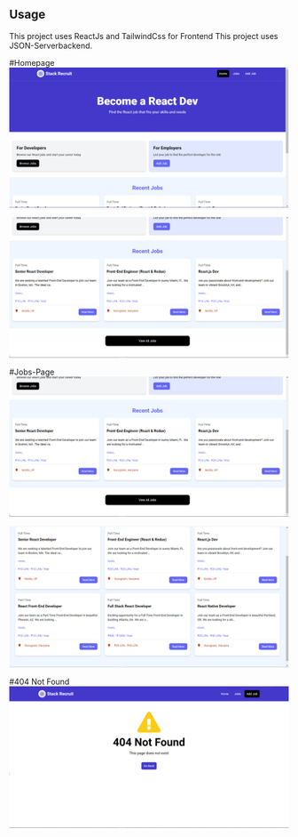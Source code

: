 ## Usage

This project uses ReactJs and TailwindCss for Frontend
This project uses JSON-Serverbackend.

#Homepage
<img src="public/1.png" />

<img src="./public/2.png">

#Jobs-Page
<img src="./public/2.png">

<img src="./public/3.png">

#404 Not Found
<img src="./public/4.png">

